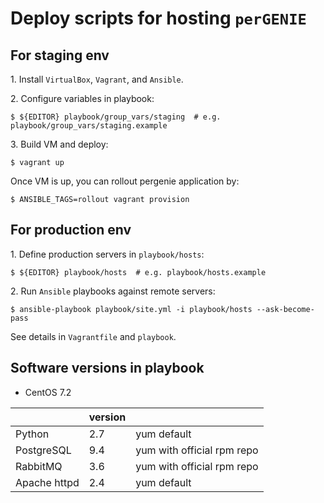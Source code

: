 # Deploy scripts for hosting `perGENIE`


## For staging env

1\. Install `VirtualBox`, `Vagrant`, and `Ansible`.

2\. Configure variables in playbook:

```
$ ${EDITOR} playbook/group_vars/staging  # e.g. playbook/group_vars/staging.example
```

3\. Build VM and deploy:

```
$ vagrant up
```

Once VM is up, you can rollout pergenie application by:

```
$ ANSIBLE_TAGS=rollout vagrant provision
```

## For production env

1\. Define production servers in `playbook/hosts`:

```
$ ${EDITOR} playbook/hosts  # e.g. playbook/hosts.example
```

2\. Run `Ansible` playbooks against remote servers:

```
$ ansible-playbook playbook/site.yml -i playbook/hosts --ask-become-pass
```

See details in `Vagrantfile` and `playbook`.


## Software versions in playbook

- CentOS 7.2

|                        | version          |                            |
|------------------------|------------------|----------------------------|
| Python                 | 2.7              | yum default                |
| PostgreSQL             | 9.4              | yum with official rpm repo |
| RabbitMQ               | 3.6              | yum with official rpm repo |
| Apache httpd           | 2.4              | yum default                |
